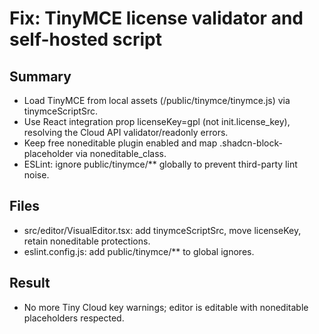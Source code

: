﻿# Fix: TinyMCE license validator and self-hosted script

## Summary

- Load TinyMCE from local assets (/public/tinymce/tinymce.js) via tinymceScriptSrc.
- Use React integration prop licenseKey=gpl (not init.license_key), resolving the Cloud API validator/readonly errors.
- Keep free noneditable plugin enabled and map .shadcn-block-placeholder via noneditable_class.
- ESLint: ignore public/tinymce/\*\* globally to prevent third-party lint noise.

## Files

- src/editor/VisualEditor.tsx: add tinymceScriptSrc, move licenseKey, retain noneditable protections.
- eslint.config.js: add public/tinymce/\*\* to global ignores.

## Result

- No more Tiny Cloud key warnings; editor is editable with noneditable placeholders respected.

